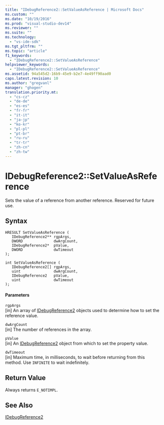 ```yaml
---
title: "IDebugReference2::SetValueAsReference | Microsoft Docs"
ms.custom: ""
ms.date: "10/19/2016"
ms.prod: "visual-studio-dev14"
ms.reviewer: ""
ms.suite: ""
ms.technology: 
  - "vs-ide-sdk"
ms.tgt_pltfrm: ""
ms.topic: "article"
f1_keywords: 
  - "IDebugReference2::SetValueAsReference"
helpviewer_keywords: 
  - "IDebugReference2::SetValueAsReference"
ms.assetid: 94a545d2-16b9-45e9-b2e7-4e49ff90aad0
caps.latest.revision: 10
ms.author: "gregvanl"
manager: "ghogen"
translation.priority.mt: 
  - "cs-cz"
  - "de-de"
  - "es-es"
  - "fr-fr"
  - "it-it"
  - "ja-jp"
  - "ko-kr"
  - "pl-pl"
  - "pt-br"
  - "ru-ru"
  - "tr-tr"
  - "zh-cn"
  - "zh-tw"
---
```

# IDebugReference2::SetValueAsReference
Sets the value of a reference from another reference. Reserved for future use.  
  
## Syntax  
  
```cpp#  
HRESULT SetValueAsReference (   
   IDebugReference2** rgpArgs,  
   DWORD              dwArgCount,  
   IDebugReference2*  pValue,  
   DWORD              dwTimeout  
);  
```  
  
```cpp#  
int SetValueAsReference (   
   IDebugReference2[] rgpArgs,  
   uint               dwArgCount,  
   IDebugReference2   pValue,  
   uint               dwTimeout  
);  
```  
  
#### Parameters  
 `rgpArgs`  
 [in] An array of [IDebugReference2](../extensibility-debugger-reference/idebugreference2.md) objects used to determine how to set the reference value.  
  
 `dwArgCount`  
 [in] The number of references in the array.  
  
 `pValue`  
 [in] An [IDebugReference2](../extensibility-debugger-reference/idebugreference2.md) object from which to set the property value.  
  
 `dwTimeout`  
 [in] Maximum time, in milliseconds, to wait before returning from this method. Use `INFINITE` to wait indefinitely.  
  
## Return Value  
 Always returns `E_NOTIMPL`.  
  
## See Also  
 [IDebugReference2](../extensibility-debugger-reference/idebugreference2.md)